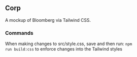 ## Corp

A mockup of Bloomberg via Tailwind CSS.

### Commands
When making changes to src/style.css, save and then run:
<code>npm run build:css</code>
to enforce changes into the Tailwind styles